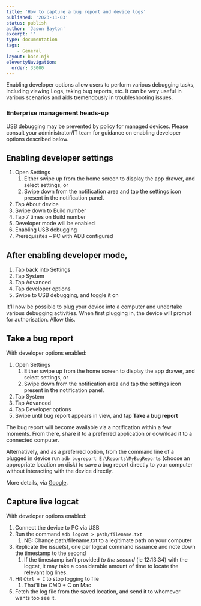 ```yaml
---
title: 'How to capture a bug report and device logs'
published: '2023-11-03'
status: publish
author: 'Jason Bayton'
excerpt: ''
type: documentation
tags: 
    - General
layout: base.njk
eleventyNavigation:
  order: 33000
---
```

Enabling developer options allow users to perform various debugging tasks, including viewing Logs, taking bug reports, etc. It can be very useful in various scenarios and aids tremendously in troubleshooting issues.

<div class="callout">
<h3>Enterprise management heads-up</h3>

USB debugging may be prevented by policy for managed devices. Please consult your administrator/IT team for guidance on enabling developer options described below.

</div>

## Enabling developer settings

1. Open Settings
    1. Either swipe up from the home screen to display the app drawer, and select settings, or
    2. Swipe down from the notification area and tap the settings icon present in the notification panel.
2. Tap About device
3. Swipe down to Build number
4. Tap 7 times on Build number
5. Developer mode will be enabled
6. Enabling USB debugging
7. Prerequisites – PC with ADB configured

## After enabling developer mode,

1. Tap back into Settings
2. Tap System
3. Tap Advanced
4. Tap developer options
5. Swipe to USB debugging, and toggle it on

It'll now be possible to plug your device into a computer and undertake various debugging activities. When first plugging in, the device will prompt for authorisation. Allow this.

## Take a bug report

With developer options enabled:

1. Open Settings
    1. Either swipe up from the home screen to display the app drawer, and select settings, or
    2. Swipe down from the notification area and tap the settings icon present in the notification panel.
2. Tap System
3. Tap Advanced
4. Tap Developer options
5. Swipe until bug report appears in view, and tap **Take a bug report**

The bug report will become available via a notification within a few moments. From there, share it to a preferred application or download it to a connected computer.

Alternatively, and as a preferred option, from the command line of a plugged in device run `adb bugreport E:\Reports\MyBugReports` (choose an appropriate location on disk) to save a bug report directly to your computer without interacting with the device directly.

More details, via [Google](https://developer.android.com/studio/debug/bug-report).

## Capture live logcat
With developer options enabled:

1. Connect the device to PC via USB
2. Run the command `adb logcat > path/filename.txt`
    1. NB: Change path/filename.txt to a legitimate path on your computer
3. Replicate the issue(s), one per logcat command issuance and note down the timestamp to the second
    1. If the timestamp isn't provided _to the second_ (ie 12:13:34) with the logcat, it may take a considerable amount of time to locate the relevant log lines.
4. Hit `Ctrl + C` to stop logging to file
    1. That'll be CMD + C on Mac
5. Fetch the log file from the saved location, and send it to whomever wants too see it.